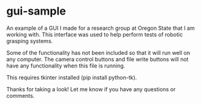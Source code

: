 # gui-sample
An example of a GUI I made for a research group at Oregon State that I am working with. This interface was used to help perform tests of robotic grasping systems.

Some of the functionality has not been included so that it will run well on any computer. The camera control buttons and file write buttons will not have any functionality when this file is running. 

This requires tkinter installed (pip install python-tk).

Thanks for taking a look! Let me know if you have any questions or comments. 
